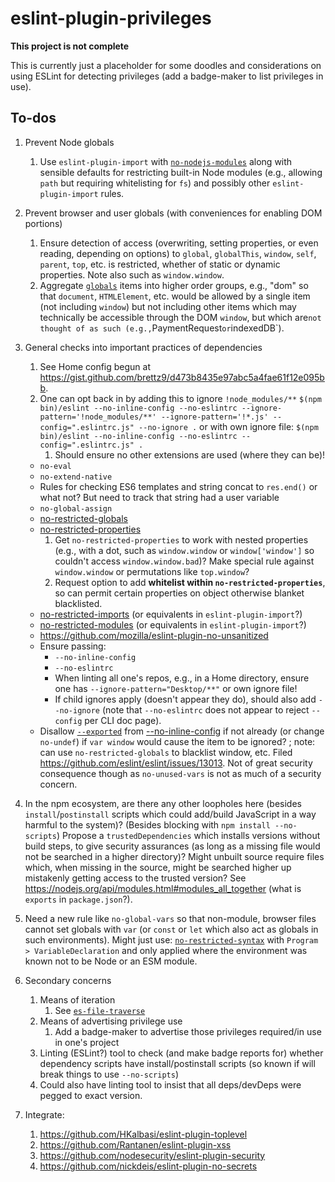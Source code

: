 # eslint-plugin-privileges

**This project is not complete**

This is currently just a placeholder for some doodles and considerations on
using ESLint for detecting privileges (add a badge-maker to list
privileges in use).

## To-dos

1. Prevent Node globals
    1. Use `eslint-plugin-import` with
        [`no-nodejs-modules`](https://github.com/benmosher/eslint-plugin-import/blob/master/docs/rules/no-nodejs-modules.md)
        along with sensible defaults for restricting built-in Node modules (e.g.,
        allowing `path` but requiring whitelisting for `fs`) and possibly other
        `eslint-plugin-import` rules.
1. Prevent browser and user globals (with conveniences for enabling DOM portions)
    1. Ensure detection of access (overwriting, setting properties, or even reading,
        depending on options) to `global`, `globalThis`, `window`, `self`, `parent`,
        `top`, etc. is restricted, whether of static or dynamic properties. Note also
        such as `window.window`.
    1. Aggregate [`globals`](https://www.npmjs.com/package/globals) items into higher
        order groups, e.g., "dom" so that `document`, `HTMLElement`, etc. would be
        allowed by a single item (not including `window`) but not including other items
        which may technically be accessible through the DOM `window`, but which are`
        not thought of as such (e.g., `PaymentRequest` or `indexedDB`).
1. General checks into important practices of dependencies
    1. See Home config begun at <https://gist.github.com/brettz9/d473b8435e97abc5a4fae61f12e095bb>.
    1. One can opt back in by adding this to ignore `!node_modules/**`
        `$(npm bin)/eslint --no-inline-config --no-eslintrc --ignore-pattern='!node_modules/**' --ignore-pattern='!*.js' --config=".eslintrc.js" --no-ignore .`
        or with own ignore file:
        `$(npm bin)/eslint --no-inline-config --no-eslintrc --config=".eslintrc.js" .`
        1. Should ensure no other extensions are used (where they can be)!
    - `no-eval`
    - `no-extend-native`
    - Rules for checking ES6 templates and string concat to `res.end()` or what not?
        But need to track that string had a user variable
    - `no-global-assign`
    - [no-restricted-globals](https://eslint.org/docs/rules/no-restricted-globals)
    - [no-restricted-properties](https://eslint.org/docs/rules/no-restricted-properties)
      1. Get `no-restricted-properties` to work with nested properties (e.g., with a dot, such as `window.window` or `window['window']` so couldn't access `window.window.bad`)? Make special rule against `window.window` or permutations like `top.window`?
      2. Request option to add **whitelist within `no-restricted-properties`**, so can
          permit certain properties on object otherwise blanket blacklisted.
    - [no-restricted-imports](https://eslint.org/docs/rules/no-restricted-imports) (or equivalents in `eslint-plugin-import`?)
    - [no-restricted-modules](https://eslint.org/docs/rules/no-restricted-modules) (or equivalents in `eslint-plugin-import`?)
    - https://github.com/mozilla/eslint-plugin-no-unsanitized
    - Ensure passing:
        - `--no-inline-config`
        - `--no-eslintrc`
        - When linting all one's repos, e.g., in a Home directory, ensure one has `--ignore-pattern="Desktop/**"` or own ignore file!
        - If child ignores apply (doesn't appear they do), should also add
            `--no-ignore` (note that `--no-eslintrc` does not appear to reject
            `--config` per CLI doc page).
    - Disallow [`--exported`](https://eslint.org/docs/rules/no-unused-vars#exported) from [--no-inline-config](https://eslint.org/docs/user-guide/command-line-interface#inline-configuration-comments) if not already (or change `no-undef`) if `var window` would cause the item to be ignored? ; note: can use `no-restricted-globals` to blacklist window, etc. Filed <https://github.com/eslint/eslint/issues/13013>. Not of great security consequence though as `no-unused-vars` is not as much of a security concern.
1. In the npm ecosystem, are there any other loopholes here (besides `install`/`postinstall` scripts which could add/build JavaScript in a way harmful to the system)? (Besides blocking with `npm install --no-scripts`) Propose a `trustedDependencies` which installs versions without build steps, to give security assurances (as long as a missing file would not be searched in a higher directory)?
Might unbuilt source require files which, when missing in the source, might be searched higher up mistakenly getting access to the trusted version? See <https://nodejs.org/api/modules.html#modules_all_together> (what is `exports` in `package.json`?).
1. Need a new rule like `no-global-vars` so that non-module, browser files cannot
    set globals with `var` (or `const` or `let` which also act as globals in such
    environments). Might just use:
    [`no-restricted-syntax`](https://eslint.org/docs/rules/no-restricted-syntax)
    with `Program > VariableDeclaration` and only applied where the environment
    was known not to be Node or an ESM module.

1. Secondary concerns
    1. Means of iteration
        1. See [`es-file-traverse`](https://github.com/brettz9/es-file-traverse)
    1. Means of advertising privilege use
        1. Add a badge-maker to advertise those privileges required/in use in
            one's project
    1. Linting (ESLint?) tool to check (and make badge reports for) whether
        dependency scripts have install/postinstall scripts (so known if
        will break things to use `--no-scripts`)
    1. Could also have linting tool to insist that all deps/devDeps were
        pegged to exact version.
1. Integrate:
    1. <https://github.com/HKalbasi/eslint-plugin-toplevel>
    1. <https://github.com/Rantanen/eslint-plugin-xss>
    1. <https://github.com/nodesecurity/eslint-plugin-security>
    1. <https://github.com/nickdeis/eslint-plugin-no-secrets>
